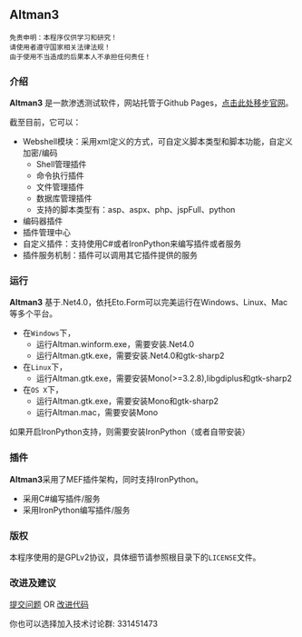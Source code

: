 ## Altman3

```
免责申明：本程序仅供学习和研究！
请使用者遵守国家相关法律法规！
由于使用不当造成的后果本人不承担任何责任！
```

### 介绍
**Altman3** 是一款渗透测试软件，网站托管于Github Pages，[点击此处移步官网](http://altman.keepwn.com)。

截至目前，它可以：

- Webshell模块：采用xml定义的方式，可自定义脚本类型和脚本功能，自定义加密/编码
	- Shell管理插件
	- 命令执行插件
	- 文件管理插件
	- 数据库管理插件
	- 支持的脚本类型有：asp、aspx、php、jspFull、python
- 编码器插件
- 插件管理中心
- 自定义插件：支持使用C#或者IronPython来编写插件或者服务
- 插件服务机制：插件可以调用其它插件提供的服务

### 运行
**Altman3** 基于.Net4.0，依托Eto.Form可以完美运行在Windows、Linux、Mac等多个平台。

- 在`Windows`下，
	- 运行Altman.winform.exe，需要安装.Net4.0
	- 运行Altman.gtk.exe，需要安装.Net4.0和gtk-sharp2
- 在`Linux`下，
	- 运行Altman.gtk.exe，需要安装Mono(>=3.2.8),libgdiplus和gtk-sharp2
- 在`OS X`下，
	- 运行Altman.gtk.exe，需要安装Mono和gtk-sharp2
	- 运行Altman.mac，需要安装Mono

如果开启IronPython支持，则需要安装IronPython（或者自带安装）

### 插件
**Altman3**采用了MEF插件架构，同时支持IronPython。

- 采用C#编写插件/服务
- 采用IronPython编写插件/服务

### 版权
本程序使用的是GPLv2协议，具体细节请参照根目录下的`LICENSE`文件。

### 改进及建议

[提交问题](https://github.com/keepwn/Altman/issues) OR
[改进代码](https://github.com/keepwn/Altman/pulls)

你也可以选择加入技术讨论群:  331451473